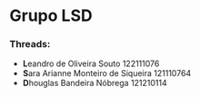 # Grupo LSD

### Threads: 
 - **L**eandro de Oliveira Souto 122111076
 - **S**ara Arianne Monteiro de Siqueira 121110764
 - **D**houglas Bandeira Nóbrega 121210114
